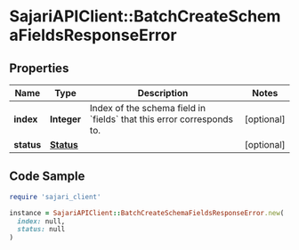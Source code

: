 # SajariAPIClient::BatchCreateSchemaFieldsResponseError

## Properties

| Name | Type | Description | Notes |
| ---- | ---- | ----------- | ----- |
| **index** | **Integer** | Index of the schema field in &#x60;fields&#x60; that this error corresponds to. | [optional] |
| **status** | [**Status**](Status.md) |  | [optional] |

## Code Sample

```ruby
require 'sajari_client'

instance = SajariAPIClient::BatchCreateSchemaFieldsResponseError.new(
  index: null,
  status: null
)
```

